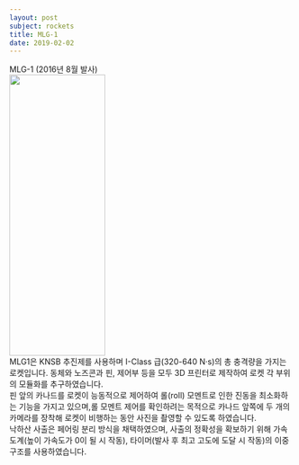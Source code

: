 ```yaml
---
layout: post
subject: rockets
title: MLG-1
date: 2019-02-02
---
```

MLG-1 (2016년 8월 발사)<br/>
<img src="https://github.com/hsb6350/hanaro.github.io/blob/master/assets/logo/MLG1.PNG?raw=true" width="170" height="500"/><br/>
MLG1은 KNSB 추진제를 사용하며 I-Class 급(320-640 N·s)의 총 충격량을 가지는 로켓입니다. 동체와 노즈콘과 핀, 제어부 등을 모두 3D 프린터로 제작하여 로켓 각 부위의 모듈화를 추구하였습니다.<br/>
핀 앞의 카나드를 로켓이 능동적으로 제어하여 롤(roll) 모멘트로 인한 진동을 최소화하는 기능을 가지고 있으며,롤 모멘트 제어를 확인하려는 목적으로 카나드 앞쪽에 두 개의 카메라를 장착해 로켓이 비행하는 동안 사진을 촬영할 수 있도록 하였습니다.<br/>
낙하산 사출은 페어링 분리 방식을 채택하였으며, 사출의 정확성을 확보하기 위해 가속도계(높이 가속도가 0이 될 시 작동), 타이머(발사 후 최고 고도에 도달 시 작동)의 이중 구조를 사용하였습니다.
